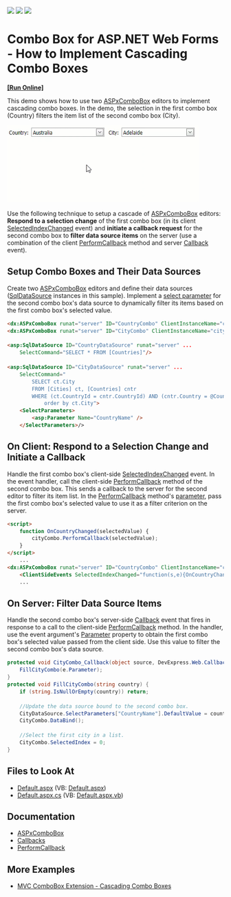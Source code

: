 <!-- default badges list -->
![](https://img.shields.io/endpoint?url=https://codecentral.devexpress.com/api/v1/VersionRange/128532327/13.1.4%2B)
[![](https://img.shields.io/badge/Open_in_DevExpress_Support_Center-FF7200?style=flat-square&logo=DevExpress&logoColor=white)](https://supportcenter.devexpress.com/ticket/details/E2355)
[![](https://img.shields.io/badge/📖_How_to_use_DevExpress_Examples-e9f6fc?style=flat-square)](https://docs.devexpress.com/GeneralInformation/403183)
<!-- default badges end -->
# Combo Box for ASP.NET Web Forms - How to Implement Cascading Combo Boxes
<!-- run online -->
**[[Run Online]](https://codecentral.devexpress.com/128532327/)**
<!-- run online end -->

This demo shows how to use two [ASPxComboBox](https://docs.devexpress.com/AspNet/DevExpress.Web.ASPxComboBox) editors to implement cascading combo boxes. In the demo, the selection in the first combo box (Country) filters the item list of the second combo box (City).

![example demo](demo.gif)

Use the following technique to setup a cascade of [ASPxComboBox](https://docs.devexpress.com/AspNet/DevExpress.Web.ASPxComboBox) editors:  
**Respond to a selection change** of the first combo box (in its client [SelectedIndexChanged](https://docs.devexpress.com/AspNet/js-ASPxClientComboBox.SelectedIndexChanged) event) and **initiate a callback request** for the second combo box to **filter data source items** on the server (use a combination of the client [PerformCallback](https://docs.devexpress.com/AspNet/js-ASPxClientCallback.PerformCallback(parameter)) method and server [Callback](https://docs.devexpress.com/AspNet/DevExpress.Web.ASPxCallback.Callback) event).

## Setup Combo Boxes and Their Data Sources
Create two [ASPxComboBox](https://docs.devexpress.com/AspNet/DevExpress.Web.ASPxComboBox) editors and define their data sources ([SqlDataSource](https://docs.microsoft.com/en-us/dotnet/api/system.web.ui.webcontrols.sqldatasource?view=netframework-4.8) instances in this sample). Implement a [select parameter](https://docs.microsoft.com/en-us/dotnet/api/system.web.ui.webcontrols.parameter?view=netframework-4.8) for the second combo box's data source to dynamically filter its items based on the first combo box's selected value.

```html
<dx:ASPxComboBox runat="server" ID="CountryCombo" ClientInstanceName="countryCombo" DataSourceID="CountryDataSource"...>
<dx:ASPxComboBox runat="server" ID="CityCombo" ClientInstanceName="cityCombo" DataSourceID="CityDataSource" OnCallback="CityCombo_Callback"...>

<asp:SqlDataSource ID="CountryDataSource" runat="server" ...
    SelectCommand="SELECT * FROM [Countries]"/>

<asp:SqlDataSource ID="CityDataSource" runat="server" ...
    SelectCommand="
        SELECT ct.City 
        FROM [Cities] ct, [Countries] cntr 
        WHERE (ct.CountryId = cntr.CountryId) AND (cntr.Country = @CountryName) 
            order by ct.City">
    <SelectParameters>
        <asp:Parameter Name="CountryName" />
    </SelectParameters>/>
```
## On Client: Respond to a Selection Change and Initiate a Callback
Handle the first combo box's client-side [SelectedIndexChanged](https://docs.devexpress.com/AspNet/js-ASPxClientComboBox.SelectedIndexChanged) event. In the event handler, call the client-side [PerformCallback](https://docs.devexpress.com/AspNet/js-ASPxClientCallback.PerformCallback(parameter)) method of the second combo box. This sends a callback to the server for the second editor to filter its item list. In the [PerformCallback](https://docs.devexpress.com/AspNet/js-ASPxClientCallback.PerformCallback(parameter)) method's [parameter](https://docs.devexpress.com/AspNet/js-ASPxClientCallback.PerformCallback(parameter)#parameters), pass the first combo box's selected value to use it as a filter criterion on the server.

``` html
<script>
    function OnCountryChanged(selectedValue) {
        cityCombo.PerformCallback(selectedValue);
    }
</script>
    ...
<dx:ASPxComboBox runat="server" ID="CountryCombo" ClientInstanceName="countryCombo" ...>
    <ClientSideEvents SelectedIndexChanged="function(s,e){OnCountryChanged(s.GetSelectedItem().value.toString());}"/>
    ...
```

## On Server: Filter Data Source Items
Handle the second combo box's server-side [Callback](https://docs.devexpress.com/AspNet/DevExpress.Web.ASPxCallback.Callback) event that fires in response to a call to the client-side [PerformCallback](https://docs.devexpress.com/AspNet/js-ASPxClientCallback.PerformCallback(parameter)) method. In the handler, use the event argument's [Parameter](https://docs.devexpress.com/AspNet/DevExpress.Web.CallbackEventArgsBase.Parameter) property to obtain the first combo box's selected value passed from the client side. Use this value to filter the second combo box's data source.

```c#
protected void CityCombo_Callback(object source, DevExpress.Web.CallbackEventArgsBase e) {
    FillCityCombo(e.Parameter);
}
protected void FillCityCombo(string country) {
    if (string.IsNullOrEmpty(country)) return;

    //Update the data source bound to the second combo box.
    CityDataSource.SelectParameters["CountryName"].DefaultValue = country;
    CityCombo.DataBind();

    //Select the first city in a list.
    CityCombo.SelectedIndex = 0;
}
```

## Files to Look At

- [Default.aspx](./CS/WebSite/Default.aspx) (VB: [Default.aspx](./VB/WebSite/Default.aspx))
- [Default.aspx.cs](./CS/WebSite/Default.aspx.cs) (VB: [Default.aspx.vb](./VB/WebSite/Default.aspx.vb))

## Documentation

- [ASPxComboBox](https://docs.devexpress.com/AspNet/DevExpress.Web.ASPxComboBox)
- [Callbacks](https://docs.devexpress.com/AspNet/402559/common-concepts/callbacks#aspxcallback-and-aspxcallbackpanel-controls)
- [PerformCallback](https://docs.devexpress.com/AspNet/js-ASPxClientCallback.PerformCallback(parameter))

## More Examples

- [MVC ComboBox Extension - Cascading Combo Boxes](https://github.com/DevExpress-Examples/mvc-combobox-extension-cascading-combo-boxes-e2844)
